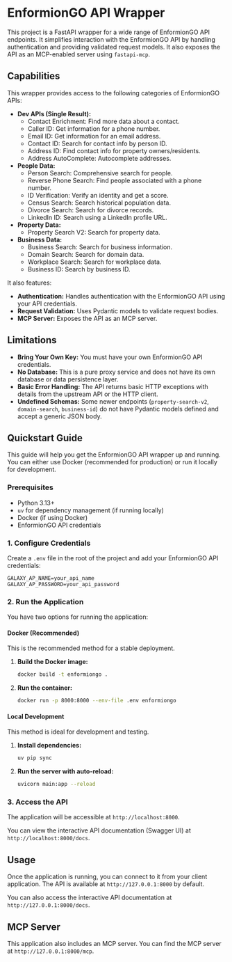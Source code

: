 
# EnformionGO API Wrapper

This project is a FastAPI wrapper for a wide range of EnformionGO API endpoints. It simplifies interaction with the EnformionGO API by handling authentication and providing validated request models. It also exposes the API as an MCP-enabled server using `fastapi-mcp`.

## Capabilities

This wrapper provides access to the following categories of EnformionGO APIs:

*   **Dev APIs (Single Result):**
    *   Contact Enrichment: Find more data about a contact.
    *   Caller ID: Get information for a phone number.
    *   Email ID: Get information for an email address.
    *   Contact ID: Search for contact info by person ID.
    *   Address ID: Find contact info for property owners/residents.
    *   Address AutoComplete: Autocomplete addresses.
*   **People Data:**
    *   Person Search: Comprehensive search for people.
    *   Reverse Phone Search: Find people associated with a phone number.
    *   ID Verification: Verify an identity and get a score.
    *   Census Search: Search historical population data.
    *   Divorce Search: Search for divorce records.
    *   LinkedIn ID: Search using a LinkedIn profile URL.
*   **Property Data:**
    *   Property Search V2: Search for property data.
*   **Business Data:**
    *   Business Search: Search for business information.
    *   Domain Search: Search for domain data.
    *   Workplace Search: Search for workplace data.
    *   Business ID: Search by business ID.

It also features:
*   **Authentication:** Handles authentication with the EnformionGO API using your API credentials.
*   **Request Validation:** Uses Pydantic models to validate request bodies.
*   **MCP Server:** Exposes the API as an MCP server.

## Limitations

*   **Bring Your Own Key:** You must have your own EnformionGO API credentials.
*   **No Database:** This is a pure proxy service and does not have its own database or data persistence layer.
*   **Basic Error Handling:** The API returns basic HTTP exceptions with details from the upstream API or the HTTP client.
*   **Undefined Schemas:** Some newer endpoints (`property-search-v2`, `domain-search`, `business-id`) do not have Pydantic models defined and accept a generic JSON body.

## Quickstart Guide

This guide will help you get the EnformionGO API wrapper up and running. You can either use Docker (recommended for production) or run it locally for development.

### Prerequisites

*   Python 3.13+
*   `uv` for dependency management (if running locally)
*   Docker (if using Docker)
*   EnformionGO API credentials

### 1. Configure Credentials

Create a `.env` file in the root of the project and add your EnformionGO API credentials:

```
GALAXY_AP_NAME=your_api_name
GALAXY_AP_PASSWORD=your_api_password
```

### 2. Run the Application

You have two options for running the application:

#### Docker (Recommended)

This is the recommended method for a stable deployment.

1.  **Build the Docker image:**
    ```bash
    docker build -t enformiongo .
    ```
2.  **Run the container:**
    ```bash
    docker run -p 8000:8000 --env-file .env enformiongo
    ```

#### Local Development

This method is ideal for development and testing.

1.  **Install dependencies:**
    ```bash
    uv pip sync
    ```
2.  **Run the server with auto-reload:**
    ```bash
    uvicorn main:app --reload
    ```

### 3. Access the API

The application will be accessible at `http://localhost:8000`.

You can view the interactive API documentation (Swagger UI) at `http://localhost:8000/docs`.

## Usage

Once the application is running, you can connect to it from your client application. The API is available at `http://127.0.0.1:8000` by default.

You can also access the interactive API documentation at `http://127.0.0.1:8000/docs`.

## MCP Server

This application also includes an MCP server. You can find the MCP server at `http://127.0.0.1:8000/mcp`.
